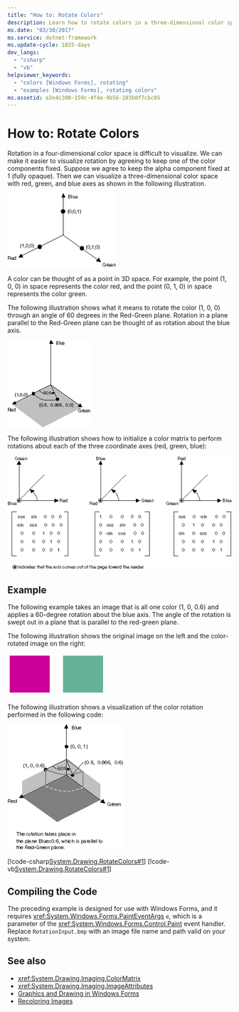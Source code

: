 ```yaml
---
title: "How to: Rotate Colors"
description: Learn how to rotate colors in a three-dimensional color space using Windows Forms and System.Windows.Forms.PaintEventArgs.
ms.date: "03/30/2017"
ms.service: dotnet-framework
ms.update-cycle: 1825-days
dev_langs:
  - "csharp"
  - "vb"
helpviewer_keywords:
  - "colors [Windows Forms], rotating"
  - "examples [Windows Forms], rotating colors"
ms.assetid: e2e4c300-159c-4f4a-9b56-103b0f7cbc05
---
```

# How to: Rotate Colors

Rotation in a four-dimensional color space is difficult to visualize. We can make it easier to visualize rotation by agreeing to keep one of the color components fixed. Suppose we agree to keep the alpha component fixed at 1 (fully opaque). Then we can visualize a three-dimensional color space with red, green, and blue axes as shown in the following illustration.

![Illustration that shows rotation with red, green, and blue axes.](./media/how-to-rotate-colors/rotation-red-green-blue-axes.gif)

A color can be thought of as a point in 3D space. For example, the point (1, 0, 0) in space represents the color red, and the point (0, 1, 0) in space represents the color green.

The following illustration shows what it means to rotate the color (1, 0, 0) through an angle of 60 degrees in the Red-Green plane. Rotation in a plane parallel to the Red-Green plane can be thought of as rotation about the blue axis.

![Illustration that shows rotation about the blue axis.](./media/how-to-rotate-colors/rotation-about-blue-axis.gif)

The following illustration shows how to initialize a color matrix to perform rotations about each of the three coordinate axes (red, green, blue):

![Initialize a color matrix to perform rotations about three axes.](./media/how-to-rotate-colors/rotation-about-three-axes.gif)

## Example

The following example takes an image that is all one color (1, 0, 0.6) and applies a 60-degree rotation about the blue axis. The angle of the rotation is swept out in a plane that is parallel to the red-green plane.

The following illustration shows the original image on the left and the color-rotated image on the right:

![Illustration that shows original image and color-rotated image.](./media/how-to-rotate-colors/original-color-rotated-images.png)

The following illustration shows a visualization of the color rotation performed in the following code:

![Illustration that shows the visualization of the color rotation.](./media/how-to-rotate-colors/visualization-color-rotation.gif)

[!code-csharp[System.Drawing.RotateColors#1](~/samples/snippets/csharp/VS_Snippets_Winforms/System.Drawing.RotateColors/CS/Form1.cs#1)]
[!code-vb[System.Drawing.RotateColors#1](~/samples/snippets/visualbasic/VS_Snippets_Winforms/System.Drawing.RotateColors/VB/Form1.vb#1)]

## Compiling the Code

The preceding example is designed for use with Windows Forms, and it requires <xref:System.Windows.Forms.PaintEventArgs> `e`, which is a parameter of the <xref:System.Windows.Forms.Control.Paint> event handler. Replace `RotationInput.bmp` with an image file name and path valid on your system.

## See also

- <xref:System.Drawing.Imaging.ColorMatrix>
- <xref:System.Drawing.Imaging.ImageAttributes>
- [Graphics and Drawing in Windows Forms](graphics-and-drawing-in-windows-forms.md)
- [Recoloring Images](recoloring-images.md)
